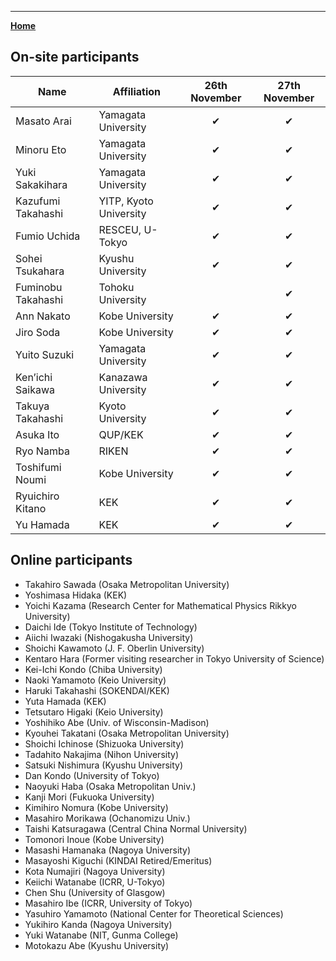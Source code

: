 ---

[**Home**](index)

## On-site participants

| Name |  Affiliation | 26th November | 27th November |
| ---- | ---- | :----: | :----: |
| Masato Arai | Yamagata University | ✔ | ✔ |
| Minoru Eto | Yamagata University | ✔ | ✔ |
| Yuki Sakakihara | Yamagata University | ✔ | ✔ |
| Kazufumi Takahashi | YITP, Kyoto University | ✔ | ✔ |
| Fumio Uchida | RESCEU, U-Tokyo | ✔ | ✔ |
| Sohei Tsukahara | Kyushu University | ✔ | ✔ |
| Fuminobu Takahashi | Tohoku University |  | ✔ |
| Ann Nakato | Kobe University | ✔ | ✔ |
| Jiro Soda | Kobe University | ✔ | ✔ |
| Yuito Suzuki | Yamagata University | ✔ | ✔ |
| Ken’ichi Saikawa | Kanazawa University | ✔ | ✔ |
| Takuya Takahashi | Kyoto University | ✔ | ✔ |
| Asuka Ito | QUP/KEK | ✔ | ✔ |
| Ryo Namba | RIKEN | ✔ | ✔ |
| Toshifumi Noumi | Kobe University | ✔ | ✔ |
| Ryuichiro Kitano | KEK | ✔ | ✔ |
| Yu Hamada | KEK | ✔ | ✔ |

## Online participants

- Takahiro Sawada (Osaka Metropolitan University)
- Yoshimasa Hidaka (KEK)
- Yoichi Kazama (Research Center for Mathematical Physics Rikkyo University)
- Daichi Ide (Tokyo Institute of Technology)
- Aiichi Iwazaki (Nishogakusha University)
- Shoichi Kawamoto (J. F. Oberlin University)
- Kentaro Hara (Former visiting researcher in Tokyo University of Science)
- Kei-Ichi Kondo (Chiba University)
- Naoki Yamamoto (Keio University)
- Haruki Takahashi (SOKENDAI/KEK)
- Yuta Hamada (KEK)
- Tetsutaro Higaki (Keio University)
- Yoshihiko Abe (Univ. of Wisconsin-Madison)
- Kyouhei Takatani (Osaka Metropolitan University)
- Shoichi Ichinose (Shizuoka University)
- Tadahito Nakajima (Nihon University)
- Satsuki Nishimura (Kyushu University)
- Dan Kondo (University of Tokyo)
- Naoyuki Haba (Osaka Metropolitan Univ.)
- Kanji Mori (Fukuoka University)
- Kimihiro Nomura (Kobe University)
- Masahiro Morikawa (Ochanomizu Univ.)
- Taishi Katsuragawa (Central China Normal University)
- Tomonori Inoue (Kobe University)
- Masashi Hamanaka (Nagoya University)
- Masayoshi Kiguchi (KINDAI Retired/Emeritus)
- Kota Numajiri (Nagoya University)
- Keiichi Watanabe (ICRR, U-Tokyo)
- Chen Shu (University of Glasgow)
- Masahiro Ibe (ICRR, University of Tokyo)
- Yasuhiro Yamamoto (National Center for Theoretical Sciences)
- Yukihiro Kanda (Nagoya University)
- Yuki Watanabe (NIT, Gunma College)
- Motokazu Abe (Kyushu University)
